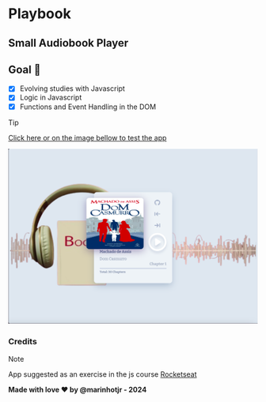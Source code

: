# Playbook
## Small Audiobook Player

## Goal :star2:
- [x] Evolving studies with Javascript
- [x] Logic in Javascript
- [x] Functions and Event Handling in the DOM

> [!TIP]
> [Click here or on the image bellow to test the app](https://marinhotjr.github.io/playbook/)

[![Capture screen app](assets/img/Captura.png)](https://marinhotjr.github.io/playbook/)


### Credits
> [!NOTE]
> App suggested as an exercise in the js course [Rocketseat](https://app.rocketseat.com.br/home)


**Made with love :heart: by @marinhotjr - 2024**